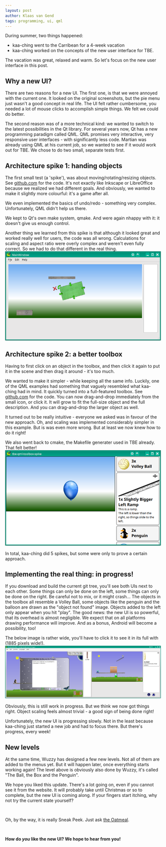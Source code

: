 ```yaml
---
layout: post
author: Klaas van Gend
tags: programming, ui, qml
---
```


During summer, two things happened:

* kaa-ching went to the Carribean for a 4-week vacation
* kaa-ching worked on the concepts of the new user interface for TBE.

The vacation was great, relaxed and warm. So let's focus on the new user interface in this post.

## Why a new UI?
There are two reasons for a new UI. The first one, is that we were annoyed with the current one. It looked on the original screenshots, but the pie menu just wasn't a good concept in real life. The UI felt rather cumbersome, you needed a lot of mouse clicks to accomplish simple things. We felt we could do better.

The second reason was of a more technical kind: we wanted to switch to the latest possibilities in the Qt library. For several years now, Qt has a new programming paradigm called QML. QML promises very interactive, very responsive user interfaces - with significantly less code. Martian was already using QML at his current job, so we wanted to see if it would work out for TBE. We chose to do two small, separate tests first.


## Architecture spike 1: handing objects
The first small test (a 'spike'), was about moving/rotating/resizing objects. See [github.com](https://github.com/kaa-ching/tbe-qml-ui-spike) for the code. It's not exactly like Inkscape or LibreOffice because we realized we had different goals. And obviously, we wanted to make it slightly more colourful: it's a game after all. 

We even implemented the basics of undo/redo - something very complex. Unfortunately, QML didn't help us there.

We kept to Qt's own make system, qmake. And were again nhappy with it: it doesn't give us enough control.

Another thing we learned from this spike is that although it looked great and worked really well for users, the code was all wrong. Calculations for scaling and aspect ratio were overly complex and weren't even fully correct. So we had to do that different in the real thing.
![Spike 1: handing objects](/images/2016-10-13-tbe-qml-ui-spike.png)


## Architecture spike 2: a better toolbox
Having to first click on an object in the toolbox, and then click it again to put it in the scene and then drag it around - it's too much.

We wanted to make it simpler - while keeping all the same info. Luckily, one of the QML examples had something that vaguely resembled what kaa-ching had in mind. It quickly turned into a full-featured toolbox. See [github.com](https://github.com/kaa-ching/tbe-qml-toolbox-spike) for the code. You can now drag-and-drop immediately from the small icon, or click it. It will grow to fit the full-size object and the full description. And you can drag-and-drop the larger object as well. 

It turned out to be really intuitive - everyone we asked was in favour of the new approach. Oh, and scaling was implemented considerably simpler in this example. But is was even more wrong. But at least we now knew how to do it right!

We also went back to cmake, the Makefile generater used in TBE already. That felt better!
![Spike 2: new toolbox](/images/2016-10-13-tbe-qml-toolbox-spike.png)


In total, kaa-ching did 5 spikes, but some were only to prove a certain approach.


## Implementing the real thing: in progress!

If you download and build the current git tree, you'll see both UIs next to each other. Some things can only be done on the left, some things can only be done on the right. Be careful not to mix, or it might crash... The objects in the toolbox all resemble a Volley Ball, some objects like the penguin and the balloon are drawn as the "object not found" image. Objects added to the left only appear when you hit "play". The good news: the new UI is so powerful, that its overhead is almost negligible. 
We expect that on all platforms drawing performance will improve. And as a bonus, Android will become a possibility, too!

The below image is rather wide, you'll have to click it to see it in its full with (1885 pixels wide!).
<a href="/images/2016-10-13-tbe-qml-current-dual-ui.png"><img src="/images/2016-10-13-tbe-qml-current-dual-ui.png" alt="Side-by-side: old and new UI" style="width: 720px;"/></a>

Obviously, this is still work in progress. But we think we now got things right. Object scaling feels almost trivial - a good sign of being done right!

Unfortunately, the new UI is progressing slowly. Not in the least because kaa-ching just started a new job and had to focus there. But there's progress, every week!




## New levels

At the same time, Wuzzy has designed a few new levels. Not all of them are added to the menus yet. But it will happen later, once everything starts working again! The level above is obviously also done by Wuzzy, it's called "The Ball, the Box and the Penguin". 


We hope you liked this update. There's a lot going on, even if you cannot see it from the website. It will probably take until Christmas or so to complete, but the new UI is coming along. If your fingers start itching, why not try the current state yourself?

&nbsp;

Oh, by the way, it is really Sneak Peek. Just ask [the Oatmeal](http://theoatmeal.com/comics/sneak_peek).

&nbsp;

**How do *you* like the new UI? We hope to hear from you!**
